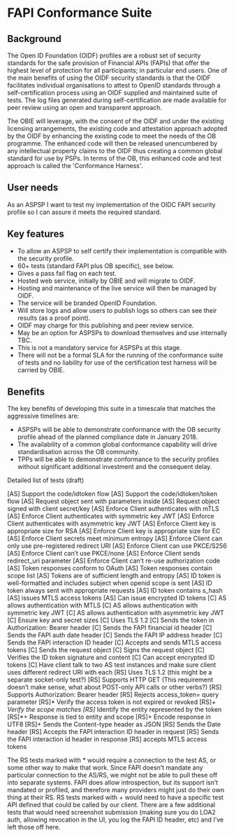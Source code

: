 # FAPI Conformance Suite

## Background

The Open ID Foundation (OIDF) profiles are a robust set of security standards for the safe provision of Financial APIs (FAPIs) that offer the highest level of protection for all participants; in particular end users. One of the main benefits of using the OIDF security standards is that the OIDF facilitates individual organisations to attest to OpenID standards through a self-certification process using an OIDF supplied and maintained suite of tests. The log files generated during self-certification are made available for peer review using an open and transparent approach.

The OBIE will leverage, with the consent of the OIDF and under the existing licensing arrangements, the existing code and attestation approach adopted by the OIDF by enhancing the existing code to meet the needs of the OB programme. The enhanced code will then be released unencumbered by any intellectual property claims to the OIDF thus creating a common global standard for use by PSPs. In terms of the OB, this enhanced code and test approach is called the 'Conformance Harness'.

## User needs

As an ASPSP I want to test my implementation of the OIDC FAPI security profile so I can assure it meets the required standard.

## Key features

* To allow an ASPSP to self certify their implementation is compatible with the security profile. 
* 60+ tests (standard FAPI plus OB specific), see below.
* Gives a pass fail flag on each test.
* Hosted web service, initially by OBIE and will migrate to OIDF.
* Hosting and maintenance of the live service will then be managed by OIDF.
* The service will be branded OpenID Foundation.
* Will store logs and allow users to publish logs so others can see their results (as a proof point).
* OIDF may charge for this publishing and peer review service.
* May be an option for ASPSPs to download themselves and use internally TBC.
* This is not a mandatory service for ASPSPs at this stage.
* There will not be a formal SLA for the running of the conformance suite of tests and no liability for use of the certification test harness will be carried by OBIE.

## Benefits

The key benefits of developing this suite in a timescale that matches the aggressive timelines are: 

* ASPSPs will be able to demonstrate conformance with the OB security profile ahead of the planned compliance date in January 2018.
* The availability of a common global conformance capability will drive standardisation across the OB community.
* TPPs will be able to demonstrate conformance to the security profiles without significant additional investment and the consequent delay.

Detailed list of tests (draft)

[AS] Support the code/idtoken flow
[AS] Support the code/idtoken/token flow
[AS] Request object sent with parameters inside
[AS] Request object signed with client secret/key
[AS] Enforce Client authenticates with mTLS
[AS] Enforce Client authenticates with symmetric key JWT
[AS] Enforce Client authenticates with asymmetric key JWT
[AS] Enforce Client key is appropriate size for RSA
[AS] Enforce Client key is appropriate size for EC
[AS] Enforce Client secrets meet minimum entropy
[AS] Enforce Client can only use pre-registered redirect URI
[AS] Enforce Client can use PKCE/S256
[AS] Enforce Client can’t use PKCE/none
[AS] Enforce Client sends redirect_uri parameter
[AS] Enforce Client can’t re-use authorization code
[AS] Token responses conform to OAuth
[AS] Token responses contain scope list
[AS] Tokens are of sufficient length and entropy
[AS] ID token is well-formatted and includes subject when openid scope is sent
[AS] ID token always sent with appropriate requests
[AS] ID token contains s_hash
[AS] issues MTLS access tokens
[AS] Can issue encrypted ID tokens
[C] AS allows authentication with MTLS
[C] AS allows authentication with symmetric key JWT
[C] AS allows authentication with asymmetric key JWT
[C] Ensure key and secret sizes
[C] Uses TLS 1.2
[C] Sends the token in Authorization: Bearer header
[C] Sends the FAPI financial id header
[C] Sends the FAPI auth date header
[C] Sends the FAPI IP address header
[C] Sends the FAPI interaction ID header
[C] Accepts and sends MTLS access tokens
[C] Sends the request object
[C] Signs the request object
[C] Verifies the ID token signature and content
[C] Can accept encrypted ID tokens
[C] Have client talk to two AS test instances and make sure client uses different redirect URI with each
[RS] Uses TLS 1.2 (this might be a separate socket-only test?)
[RS] Supports HTTP GET (This requirement doesn’t make sense, what about POST-only API calls or other verbs?)
[RS] Supports Authorization: Bearer header
[RS] Rejects access_token= query parameter
[RS]* Verify the access token is not expired or revoked
[RS]*+ Verify the scope matches
[RS]* Identify the entity represented by the token
[RS]*+ Response is tied to entity and scope
[RS]+ Encode response in UTF8
[RS]+ Sends the Content-type header as JSON
[RS] Sends the Date header
[RS] Accepts the FAPI interaction ID header in request
[RS] Sends the FAPI interaction id header in response
[RS] accepts MTLS access tokens

The RS tests marked with * would require a connection to the test AS, or some other way to make that work. Since FAPI doesn’t mandate any particular connection to the AS/RS, we might not be able to pull these off into separate systems. FAPI does allow introspection, but its support isn’t mandated or profiled, and therefore many providers might just do their own thing at their RS. RS tests marked with + would need to have a specific test API defined that could be called by our client. There are a few additional tests that would need screenshot submission (making sure you do LOA2 auth, allowing revocation in the UI, you log the FAPI ID header, etc) and I’ve left those off here.
